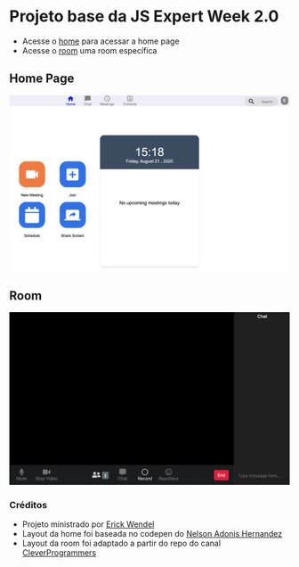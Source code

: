 # Projeto base da JS Expert Week 2.0

- Acesse o [home](./public/pages/home/index.html) para acessar a home page
- Acesse o [room](./public/pages/room/index.html) uma room específica

## Home Page

![home page](./public/prints/home.png)

## Room

![room](./public/prints/room.png)

### Créditos

- Projeto ministrado por [Erick Wendel](https://github.com/ErickWendel)
- Layout da home foi baseada no codepen do [Nelson Adonis Hernandez
](https://codepen.io/nelsonher019/pen/eYZBqOm)
- Layout da room foi adaptado a partir do repo do canal [CleverProgrammers](https://github.com/CleverProgrammers/nodejs-zoom-clone/blob/master/views/room.ejs)